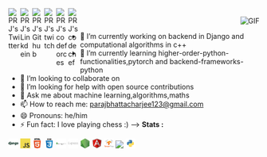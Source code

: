 


<a href="https://twitter.com/PRJBH">
  <img align="left" alt="PRJ's Twitter" width="24px" src="https://cdn.jsdelivr.net/npm/simple-icons@v3/icons/twitter.svg" />
</a>
<a href="https://www.linkedin.com/in/paraj-bhattacharya-042547191/">
  <img align="left" alt="PRJ's Linkdein" width="24px" src="https://cdn.jsdelivr.net/npm/simple-icons@v3/icons/linkedin.svg" />
</a>
<a href="https://github.com/praj000">
  <img align="left" alt="PRJ's Github" width="24px" src="https://cdn.jsdelivr.net/npm/simple-icons@v3/icons/github.svg" />
</a>
<a href="https://www.twitch.tv/astreak_p">
  <img align="left" alt="PRJ's twitch" width="24px" src="https://cdn.jsdelivr.net/npm/simple-icons@v3/icons/twitch.svg" />
</a>
<a href="https://codeforces.com/profile/prj123">
  <img align="left" alt="PRJ's codeforces" width="24px" src="https://cdn.jsdelivr.net/npm/simple-icons@v3/icons/codeforces.svg" />
</a>

<a href="https://www.codechef.com/users/prjbh">
  <img align="left" alt="PRJ's codechef" width="24px" src="https://cdn.jsdelivr.net/npm/simple-icons@v3/icons/codechef.svg" />
</a>
<br>
<img align="right" alt="GIF" src="https://media2.giphy.com/media/5YEgnkjeryvwA/giphy.gif?cid=ecf05e47251eca8gfq94tkqlw4e78l7vnkxqmmaaobcyqrde&rid=giphy.gif" />
<br>

- 🔭 I’m currently working on backend in Django and computational algorithms in c++
- 🌱 I’m currently learning higher-order-python-functionalities,pytorch and backend-frameworks-python 
- 👯 I’m looking to collaborate on 
- 🤔 I’m looking for help with open source contributions
- 💬 Ask me about machine learning,algorithms,maths
- 📫 How to reach me: parajbhattacharjee123@gmail.com
- 😄 Pronouns: he/him
- ⚡ Fun fact: I love playing chess :)
-->
**Stats :**  


<code><img height="20" src="https://raw.githubusercontent.com/github/explore/80688e429a7d4ef2fca1e82350fe8e3517d3494d/topics/django/django.png"></code>
<code><img height="20" src="https://raw.githubusercontent.com/github/explore/80688e429a7d4ef2fca1e82350fe8e3517d3494d/topics/javascript/javascript.png"></code>
<code><img height="20" src="https://raw.githubusercontent.com/github/explore/80688e429a7d4ef2fca1e82350fe8e3517d3494d/topics/html/html.png"></code>
<code><img height="20" src="https://raw.githubusercontent.com/github/explore/80688e429a7d4ef2fca1e82350fe8e3517d3494d/topics/css/css.png"></code>
<code><img height="20" src="https://raw.githubusercontent.com/github/explore/80688e429a7d4ef2fca1e82350fe8e3517d3494d/topics/mongodb/mongodb.png"></code>
<code><img height="20" src="https://raw.githubusercontent.com/github/explore/5c058a388828bb5fde0bcafd4bc867b5bb3f26f3/topics/express/express.png"></code>
<code><img height="20" src="https://raw.githubusercontent.com/github/explore/80688e429a7d4ef2fca1e82350fe8e3517d3494d/topics/nodejs/nodejs.png"></code>
<code><img height="20" src="https://raw.githubusercontent.com/github/explore/80688e429a7d4ef2fca1e82350fe8e3517d3494d/topics/angularjs/angularjs.png"></code>
<code><img height="20" src="https://raw.githubusercontent.com/github/explore/80688e429a7d4ef2fca1e82350fe8e3517d3494d/topics/tensorflow/tensorflow.png"></code>
<code><img height="20" src="https://raw.githubusercontent.com/github/explore/80688e429a7d4ef2fca1e82350fe8e3517d3494d/topics/c++/c++.png"></code>
<code><img height="20" src="https://raw.githubusercontent.com/github/explore/80688e429a7d4ef2fca1e82350fe8e3517d3494d/topics/python/python.png"></code>



